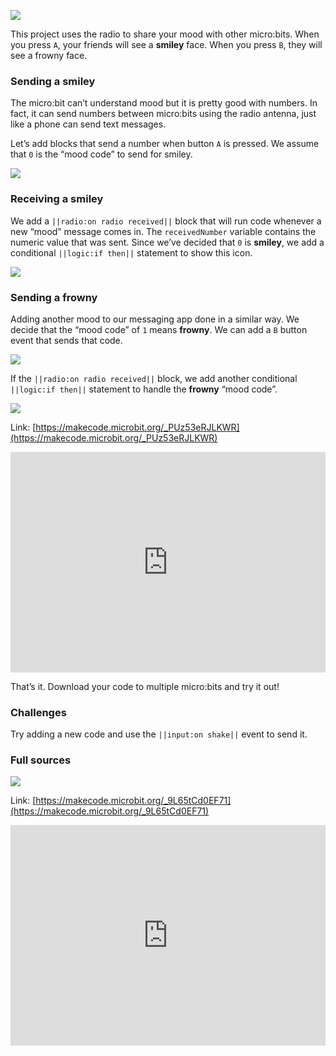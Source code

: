 ![](https://i.imgur.com/wkP2X5J.png)

This project uses the radio to share your mood with other micro:bits. When you press `A`, your friends will see a **smiley** face. When you press `B`, they will see a frowny face.

### Sending a smiley
The micro:bit can’t understand mood but it is pretty good with numbers. In fact, it can send numbers between micro:bits using the radio antenna, just like a phone can send text messages.

Let’s add blocks that send a number when button `A` is pressed. We assume that `0` is the “mood code” to send for smiley.

![](https://i.imgur.com/dlZ8JkU.png)

### Receiving a smiley
We add a `||radio:on radio received||` block that will run code whenever a new “mood” message comes in. The `receivedNumber` variable contains the numeric value that was sent. Since we’ve decided that `0` is **smiley**, we add a conditional `||logic:if then||` statement to show this icon.

![](https://i.imgur.com/39sPdHn.png)

### Sending a frowny
Adding another mood to our messaging app done in a similar way. We decide that the “mood code” of `1` means **frowny**. We can add a `B` button event that sends that code.

![](https://i.imgur.com/Il7ZAB3.png)

If the `||radio:on radio received||` block, we add another conditional `||logic:if then||` statement to handle the **frowny** “mood code”.

![](https://i.imgur.com/nTRQbWo.png)

Link: [https://makecode.microbit.org/_PUz53eRJLKWR](https://makecode.microbit.org/_PUz53eRJLKWR)

<div style="position:relative;height:0;padding-bottom:70%;overflow:hidden;"><iframe style="position:absolute;top:0;left:0;width:100%;height:100%;" src="https://makecode.microbit.org/#pub:_PUz53eRJLKWR" frameborder="0" sandbox="allow-popups allow-forms allow-scripts allow-same-origin"></iframe></div>

That’s it. Download your code to multiple micro:bits and try it out!

### Challenges

Try adding a new code and use the `||input:on shake||` event to send it.

### Full sources

![](https://i.imgur.com/WxB66i2.png)

Link: [https://makecode.microbit.org/_9L65tCd0EF71](https://makecode.microbit.org/_9L65tCd0EF71)

<div style="position:relative;height:0;padding-bottom:70%;overflow:hidden;"><iframe style="position:absolute;top:0;left:0;width:100%;height:100%;" src="https://makecode.microbit.org/#pub:_9L65tCd0EF71" frameborder="0" sandbox="allow-popups allow-forms allow-scripts allow-same-origin"></iframe></div>


